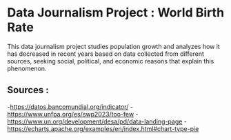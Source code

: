 # Data Journalism Project : World Birth Rate
This data journalism project studies population growth and analyzes how it has decreased in recent years based on data collected from different sources, seeking social, political, and economic reasons that explain this phenomenon.

## Sources : 
-https://datos.bancomundial.org/indicator/
-https://www.unfpa.org/es/swp2023/too-few
-https://www.un.org/development/desa/pd/data-landing-page
-https://echarts.apache.org/examples/en/index.html#chart-type-pie

